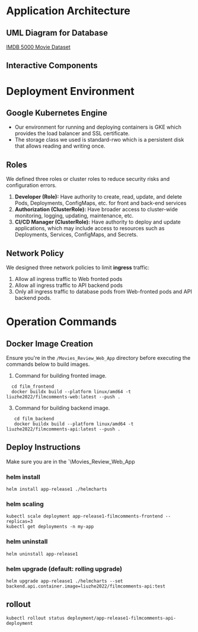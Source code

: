 # Application Architecture
## UML Diagram for Database 
[IMDB 5000 Movie Dataset](https://www.kaggle.com/datasets/carolzhangdc/imdb-5000-movie-dataset?resource=download)
## Interactive Components

# Deployment Environment
## Google Kubernetes Engine
- Our environment for running and deploying containers is GKE which provides the load balancer and SSL certificate.
- The storage class we used is standard-rwo which is a persistent disk that allows reading and writing once.
## Roles
We defined three roles or cluster roles to reduce security risks and configuration errors.
1. **Developer (Role):** Have authority to create, read, update, and delete Pods, Deployments, ConfigMaps, etc. for front and back-end services
2. **Authorization (ClusterRole):** Have broader access to cluster-wide monitoring, logging, updating, maintenance, etc.
3. **CI/CD Manager (ClusterRole):** Have authority to deploy and update applications, which may include access to resources such as Deployments, Services, ConfigMaps, and Secrets.
## Network Policy
We designed three network policies to limit **ingress** traffic:
1. Allow all ingress traffic to Web fronted pods
2. Allow all ingress traffic to API backend pods
3. Only all ingress traffic to database pods from Web-fronted pods and API backend pods.

# Operation Commands
## Docker Image Creation
Ensure you're in the `/Movies_Review_Web_App` directory before executing the commands below to build images.
1. Command for building fronted image.  
```
  cd film_frontend  
  docker buildx build --platform linux/amd64 -t liuzhe2022/filmcomments-web:latest --push .
```
3. Command for building backend image.  
```
   cd film_backend   
   docker buildx build --platform linux/amd64 -t liuzhe2022/filmcomments-api:latest --push .
```
## Deploy Instructions
Make sure you are in the `\Movies_Review_Web_App
### helm install
```
helm install app-release1 ./helmcharts 
```
### helm scaling
```
kubectl scale deployment app-release1-filmcomments-frontend --replicas=3
kubectl get deployments -n my-app
```
### helm uninstall
```
helm uninstall app-release1
```
### helm upgrade (default: rolling upgrade)
```
helm upgrade app-release1 ./helmcharts --set backend.api.container.image=liuzhe2022/filmcomments-api:test
```
## rollout
```
kubectl rollout status deployment/app-release1-filmcomments-api-deployment
```
